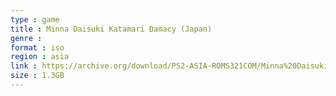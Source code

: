 ```yaml
---
type : game
title : Minna Daisuki Katamari Damacy (Japan)
genre : 
format : iso
region : asia
link : https://archive.org/download/PS2-ASIA-ROMS321COM/Minna%20Daisuki%20Katamari%20Damacy%20%28Japan%29.7z
size : 1.3GB
---
```

